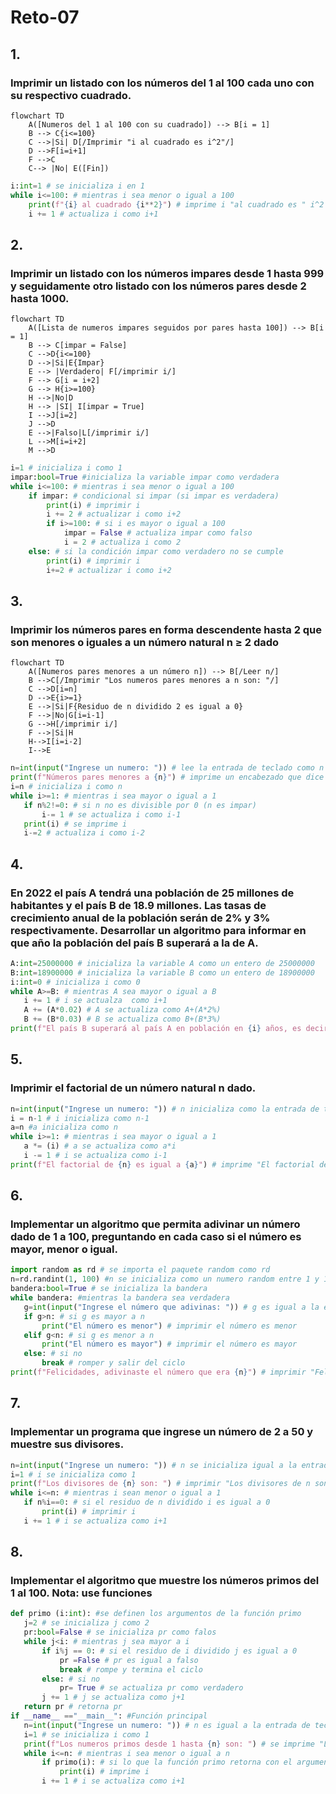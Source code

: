# Reto-07

## 1. 
### Imprimir un listado con los números del 1 al 100 cada uno con su respectivo cuadrado.
```mermaid
flowchart TD
    A([Numeros del 1 al 100 con su cuadrado]) --> B[i = 1]
    B --> C{i<=100}
    C -->|Si| D[/Imprimir "i al cuadrado es i^2"/]
    D -->F[i=i+1]
    F -->C
    C--> |No| E([Fin])
```

``` python
i:int=1 # se inicializa i en 1
while i<=100: # mientras i sea menor o igual a 100
    print(f"{i} al cuadrado {i**2}") # imprime i "al cuadrado es " i^2
    i += 1 # actualiza i como i+1
```

## 2.
### Imprimir un listado con los números impares desde 1 hasta 999 y seguidamente otro listado con los números pares desde 2 hasta 1000.

```mermaid
flowchart TD
    A([Lista de numeros impares seguidos por pares hasta 100]) --> B[i = 1]
    B --> C[impar = False]
    C -->D{i<=100}
    D -->|Si|E{Impar}
    E --> |Verdadero| F[/imprimir i/]
    F --> G[i = i+2]
    G --> H{i>=100}
    H -->|No|D
    H --> |SI| I[impar = True]
    I -->J[i=2]
    J -->D
    E -->|Falso|L[/imprimir i/]
    L -->M[i=i+2]
    M -->D
```

``` python
i=1 # inicializa i como 1
impar:bool=True #inicializa la variable impar como verdadera
while i<=100: # mientras i sea menor o igual a 100
    if impar: # condicional si impar (si impar es verdadera)
        print(i) # imprimir i 
        i += 2 # actualizar i como i+2
        if i>=100: # si i es mayor o igual a 100
            impar = False # actualiza impar como falso
            i = 2 # actualiza i como 2
    else: # si la condición impar como verdadero no se cumple
        print(i) # imprimir i
        i+=2 # actualizar i como i+2
```

## 3.
### Imprimir los números pares en forma descendente hasta 2 que son menores o iguales a un número natural n ≥ 2 dado

``` mermaid
flowchart TD
    A([Numeros pares menores a un número n]) --> B[/Leer n/]
    B -->C[/Imprimir "Los numeros pares menores a n son: "/]
    C -->D[i=n]
    D -->E{i>=1}
    E -->|Si|F{Residuo de n dividido 2 es igual a 0}
    F -->|No|G[i=i-1]
    G -->H[/imprimir i/]
    F -->|Si|H
    H-->I[i=i-2]
    I-->E
```

 ``` python
n=int(input("Ingrese un numero: ")) # lee la entrada de teclado como n
print(f"Números pares menores a {n}") # imprime un encabezado que dice "Numeros pares menores a " n
i=n # inicializa i como n
while i>=1: # mientras i sea mayor o igual a 1
    if n%2!=0: # si n no es divisible por 0 (n es impar)
        i-= 1 # se actualiza i como i-1
    print(i) # se imprime i
    i-=2 # actualiza i como i-2
```

## 4.
### En 2022 el país A tendrá una población de 25 millones de habitantes y el país B de 18.9 millones. Las tasas de crecimiento anual de la población serán de 2% y 3% respectivamente. Desarrollar un algoritmo para informar en que año la población del país B superará a la de A.

 ``` python
A:int=25000000 # inicializa la variable A como un entero de 25000000
B:int=18900000 # inicializa la variable B como un entero de 18900000
i:int=0 # inicializa i como 0
while A>=B: # mientras A sea mayor o igual a B
    i += 1 # i se actualza  como i+1
    A += (A*0.02) # A se actualiza como A+(A*2%)
    B += (B*0.03) # B se actualiza como B+(B*3%)
print(f"El país B superará al país A en población en {i} años, es decir en {2022+i}") # imprimir "El país B superará al país A en población en i años, es decir en 2022+i"

```

## 5.
### Imprimir el factorial de un número natural n dado.
 ``` python
n=int(input("Ingrese un numero: ")) # n inicializa como la entrada de teclado
i = n-1 # i inicializa como n-1
a=n #a inicializa como n
while i>=1: # mientras i sea mayor o igual a 1
    a *= (i) # a se actualiza como a*i
    i -= 1 # i se actualiza como i-1
print(f"El factorial de {n} es igual a {a}") # imprime "El factorial de n es igual a a"
```

## 6.
### Implementar un algoritmo que permita adivinar un número dado de 1 a 100, preguntando en cada caso si el número es mayor, menor o igual.
 ``` python
import random as rd # se importa el paquete random como rd
n=rd.randint(1, 100) #n se inicializa como un numero random entre 1 y 100
bandera:bool=True # se inicializa la bandera
while bandera: #mientras la bandera sea verdadera
    g=int(input("Ingrese el número que adivinas: ")) # g es igual a la entrada por teclado
    if g>n: # si g es mayor a n
        print("El número es menor") # imprimir el número es menor
    elif g<n: # si g es menor a n
        print("El número es mayor") # imprimir el número es mayor
    else: # si no
        break # romper y salir del ciclo
print(f"Felicidades, adivinaste el número que era {n}") # imprimir "Felicidades, adivinaste el número que era n"
```

## 7.
### Implementar un programa que ingrese un número de 2 a 50 y muestre sus divisores.
 ``` python
n=int(input("Ingrese un numero: ")) # n se inicializa igual a la entrada por teclado
i=1 # i se inicializa como 1
print(f"Los divisores de {n} son: ") # imprimir "Los divisores de n son: "
while i<=n: # mientras i sean menor o igual a 1
    if n%i==0: # si el residuo de n dividido i es igual a 0
        print(i) # imprimir i
    i += 1 # i se actualiza como i+1
```

## 8.
### Implementar el algoritmo que muestre los números primos del 1 al 100. Nota: use funciones

 ``` python
def primo (i:int): #se definen los argumentos de la función primo
    j=2 # se inicializa j como 2
    pr:bool=False # se inicializa pr como falos
    while j<i: # mientras j sea mayor a i
        if i%j == 0: # si el residuo de i dividido j es igual a 0
            pr =False # pr es igual a falso
            break # rompe y termina el ciclo
        else: # si no
            pr= True # se actualiza pr como verdadero
        j += 1 # j se actualiza como j+1
    return pr # retorna pr
if __name__ =="__main__": #Función principal
    n=int(input("Ingrese un numero: ")) # n es igual a la entrada de teclado
    i=1 # se inicializa i como 1
    print(f"Los numeros primos desde 1 hasta {n} son: ") # se imprime "Los numeros primos desde 1 hasta n son: "
    while i<=n: # mientras i sea menor o igual a n
        if primo(i): # si lo que la función primo retorna con el argumento i es verdadero
            print(i) # imprime i
        i += 1 # i se actualiza como i+1
```
